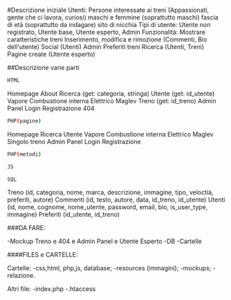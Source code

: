 #Descrizione iniziale
Utenti:
	Persone interessate ai treni (Appassionati, gente che ci lavora, curiosi)
	maschi e femmine (soprattutto maschi)
	fascia di età (soprattutto da indagare)
	sito di nicchia
	Tipi di utente: Utente non registrato, Utente base, Utente esperto, Admin
Funzionalità:
	Mostrare caratteristiche treni
	Inserimento, modifica e rimozione (Commenti, Bio dell'utente)
	Social (Utenti)
	Admin
	Preferiti treni
	Ricerca (Utenti, Treni)
	Pagine create (Utente esperto)

##Descrizione varie parti
```bash
HTML
```
Homepage
About
Ricerca (get: categoria, stringa)
Utente (get: id_utente)
Vapore
Combustione interna
Elettrico
Maglev
Treno (get: id_treno)
Admin Panel
Login 
Registrazione
404

```bash
PHP(pagine)
```
Homepage
Ricerca
Utente
Vapore
Combustione interna
Elettrico
Maglev
Singolo treno
Admin Panel
Login Registrazione

```bash
PHP(metodi)
```

```bash
JS
```

```bash
SQL
```
Treno 		(id, categoria, nome, marca, descrizione, immagine, tipo, veloctià, preferiti, autore)
Commenti 	(id, testo, autore, data, id_treno, id_utente)
Utenti 		(id, nome, cognome, nome_utente, password, email, bio, is_user_type, immagine)
Preferiti 	(id_utente, id_treno)


###DA FARE:

-Mockup Treno e 404 e Admin Panel e Utente Esperto
-DB
-Cartelle

####FILES e CARTELLE:

Cartelle:
-css,html, php,js, database;
-resources (immagini);
-mockups;
-relazione.

Altri file:
-index.php
-.htaccess
